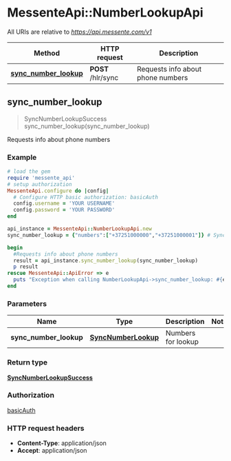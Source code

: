 # MessenteApi::NumberLookupApi

All URIs are relative to *https://api.messente.com/v1*

Method | HTTP request | Description
------------- | ------------- | -------------
[**sync_number_lookup**](NumberLookupApi.md#sync_number_lookup) | **POST** /hlr/sync | Requests info about phone numbers



## sync_number_lookup

> SyncNumberLookupSuccess sync_number_lookup(sync_number_lookup)

Requests info about phone numbers

### Example

```ruby
# load the gem
require 'messente_api'
# setup authorization
MessenteApi.configure do |config|
  # Configure HTTP basic authorization: basicAuth
  config.username = 'YOUR USERNAME'
  config.password = 'YOUR PASSWORD'
end

api_instance = MessenteApi::NumberLookupApi.new
sync_number_lookup = {"numbers":["+37251000000","+37251000001"]} # SyncNumberLookup | Numbers for lookup

begin
  #Requests info about phone numbers
  result = api_instance.sync_number_lookup(sync_number_lookup)
  p result
rescue MessenteApi::ApiError => e
  puts "Exception when calling NumberLookupApi->sync_number_lookup: #{e}"
end
```

### Parameters


Name | Type | Description  | Notes
------------- | ------------- | ------------- | -------------
 **sync_number_lookup** | [**SyncNumberLookup**](SyncNumberLookup.md)| Numbers for lookup | 

### Return type

[**SyncNumberLookupSuccess**](SyncNumberLookupSuccess.md)

### Authorization

[basicAuth](../README.md#basicAuth)

### HTTP request headers

- **Content-Type**: application/json
- **Accept**: application/json

